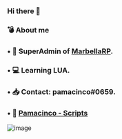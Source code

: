 ### Hi there 👋

### 💣 About me

### • 🌴 SuperAdmin of [MarbellaRP](https://discord.gg/marbellarp).
### • 💻 Learning LUA.
### • 📥 Contact: pamacinco#0659.
### • 🎁 [Pamacinco - Scripts](https://discord.gg/FC6fkmrpuZ)

![image](https://media.discordapp.net/attachments/898600822810746881/1000888206985805845/68747470733a2f2f692e696d6775722e636f6d2f727644416130612e706e67.png?width=808&height=291)
